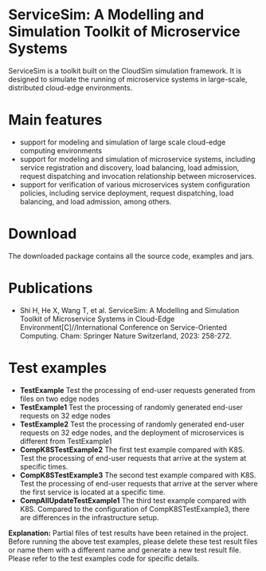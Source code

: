 # ServiceSim: A Modelling and Simulation Toolkit of Microservice Systems #

ServiceSim is a toolkit built on the CloudSim simulation framework. It is designed to simulate the running of microservice systems in large-scale, distributed cloud-edge environments.

# Main features #

  * support for modeling and simulation of large scale cloud-edge computing environments
  * support for modeling and simulation of microservice systems, including service registration and discovery, load balancing, load admission, request dispatching and invocation relationship between microservices.
  * support for verification of various microservices system configuration policies, including service deployment, request dispatching, load balancing, and load admission, among others.

# Download #

The downloaded package contains all the source code, examples and jars.

# Publications #

  * Shi H, He X, Wang T, et al. ServiceSim: A Modelling and Simulation Toolkit of Microservice Systems in Cloud-Edge Environment[C]//International Conference on Service-Oriented Computing. Cham: Springer Nature Switzerland, 2023: 258-272.

# Test examples #

* **TestExample**
    Test the processing of end-user requests generated from files on two edge nodes
* **TestExample1**
    Test the processing of randomly generated end-user requests on 32 edge nodes
* **TestExample2**
    Test the processing of randomly generated end-user requests on 32 edge nodes, and the deployment of microservices is different from TestExample1
* **CompK8STestExample2**
    The first test example compared with K8S. Test the processing of end-user requests that arrive at the system at specific times.
* **CompK8STestExample3**
    The second test example compared with K8S. Test the processing of end-user requests that arrive at the server where the first service is located at a specific time.
* **CompAllUpdateTestExample1**
    The third test example compared with K8S. Compared to the configuration of CompK8STestExample3, there are differences in the infrastructure setup.

**Explanation:** Partial files of test results have been retained in the project. Before running the above test examples, please delete these test result files or name them with a different name and generate a new test result file. Please refer to the test examples code for specific details.
